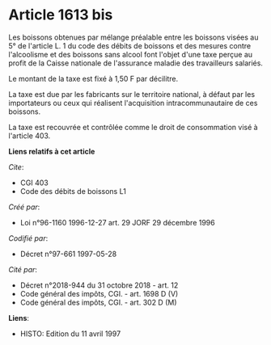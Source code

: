 # Article 1613 bis

Les boissons obtenues par mélange préalable entre les boissons visées au 5° de l'article L. 1 du code des débits de boissons
et des mesures contre l'alcoolisme et des boissons sans alcool font l'objet d'une taxe perçue au profit de la Caisse
nationale de l'assurance maladie des travailleurs salariés.

Le montant de la taxe est fixé à 1,50 F par décilitre.

La taxe est due par les fabricants sur le territoire national, à défaut par les importateurs ou ceux qui réalisent
l'acquisition intracommunautaire de ces boissons.

La taxe est recouvrée et contrôlée comme le droit de consommation visé à l'article 403.

**Liens relatifs à cet article**

_Cite_:

  - CGI 403
  - Code des débits de boissons L1

_Créé par_:

  - Loi n°96-1160 1996-12-27 art. 29 JORF 29 décembre 1996

_Codifié par_:

  - Décret n°97-661 1997-05-28

_Cité par_:

  - Décret n°2018-944 du 31 octobre 2018 - art. 12
  - Code général des impôts, CGI. - art. 1698 D (V)
  - Code général des impôts, CGI. - art. 302 D (M)

**Liens**:

  - HISTO: Edition du 11 avril 1997
